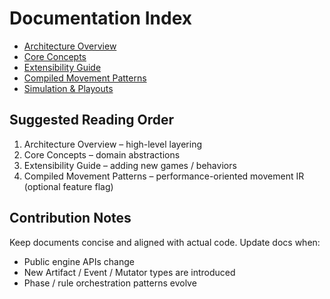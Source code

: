 # Documentation Index

- [Architecture Overview](architecture.md)
- [Core Concepts](core-concepts.md)
- [Extensibility Guide](extensibility.md)
- [Compiled Movement Patterns](compiled-patterns.md)
- [Simulation & Playouts](simulation.md)

## Suggested Reading Order

1. Architecture Overview – high-level layering
2. Core Concepts – domain abstractions
3. Extensibility Guide – adding new games / behaviors
4. Compiled Movement Patterns – performance-oriented movement IR (optional feature flag)

## Contribution Notes

Keep documents concise and aligned with actual code. Update docs when:

- Public engine APIs change
- New Artifact / Event / Mutator types are introduced
- Phase / rule orchestration patterns evolve
